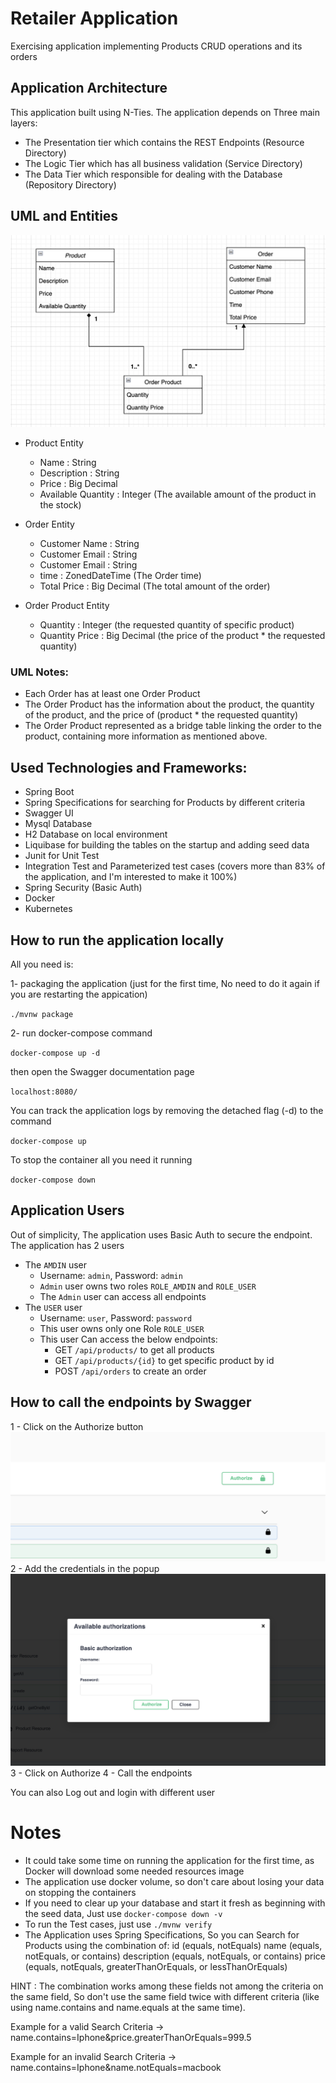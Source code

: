 # Retailer Application

Exercising application implementing Products CRUD operations and its orders

## Application Architecture

This application built using N-Ties. The application depends on Three main layers:

- The Presentation tier which contains the REST Endpoints (Resource Directory)
- The Logic Tier which has all business validation (Service Directory)
- The Data Tier which responsible for dealing with the Database (Repository Directory)

## UML and Entities

![](src/main/resources/static/readme/uml.png)

- Product Entity
    - Name : String
    - Description : String
    - Price : Big Decimal
    - Available Quantity : Integer (The available amount of the product in the stock)


- Order Entity
    - Customer Name : String
    - Customer Email : String
    - Customer Email : String
    - time : ZonedDateTime (The Order time)
    - Total Price : Big Decimal (The total amount of the order)


- Order Product Entity
    - Quantity : Integer (the requested quantity of specific product)
    - Quantity Price : Big Decimal (the price of the product * the requested quantity)

### UML Notes:

- Each Order has at least one Order Product
- The Order Product has the information about the product, the quantity of the product, and the price of (product * the
  requested quantity)
- The Order Product represented as a bridge table linking the order to the product, containing more information as
  mentioned above.

## Used Technologies and Frameworks:

- Spring Boot
- Spring Specifications for searching for Products by different criteria
- Swagger UI
- Mysql Database
- H2 Database on local environment
- Liquibase for building the tables on the startup and adding seed data
- Junit for Unit Test
- Integration Test and Parameterized test cases (covers more than 83% of the application, and I'm interested to make it
  100%)
- Spring Security (Basic Auth)
- Docker
- Kubernetes

## How to run the application locally

All you need is:

1- packaging the application (just for the first time, No need to do it again if you are restarting the appication)

`./mvnw package`

2- run docker-compose command

`docker-compose up -d`

then open the Swagger documentation page

`localhost:8080/`

You can track the application logs by removing the detached flag (-d) to the command

`docker-compose up`

To stop the container all you need it running

`docker-compose down`

## Application Users

Out of simplicity, The application uses Basic Auth to secure the endpoint.
The application has 2 users

- The `AMDIN` user
    - Username: `admin`, Password: `admin`
    - `Admin` user owns two roles `ROLE_AMDIN` and `ROLE_USER`
    - The `Admin` user can access all endpoints
- The `USER` user
    - Username: `user`, Password: `password`
    - This user owns only one Role `ROLE_USER`
    - This user Can access the below endpoints:
        - GET `/api/products/` to get all products
        - GET `/api/products/{id}` to get specific product by id
        - POST `/api/orders` to create an order

## How to call the endpoints by Swagger
1 - Click on the Authorize button ![](src/main/resources/static/readme/swagger-1.png)
2 - Add the credentials in the popup ![](src/main/resources/static/readme/swagger-2.png)
3 - Click on Authorize
4 - Call the endpoints

You can also Log out and login with different user

# Notes
- It could take some time on running the application for the first time, as Docker will download some needed resources
  image
- The application use docker volume, so don't care about losing your data on stopping the containers
- If you need to clear up your database and start it fresh as beginning with the seed data, Just
  use `docker-compose down -v`
- To run the Test cases, just use `./mvnw verify`
- The Application uses Spring Specifications, So you can Search for Products using the combination of:
  id (equals, notEquals)
  name (equals, notEquals, or contains)
  description (equals, notEquals, or contains)
  price (equals, notEquals, greaterThanOrEquals, or lessThanOrEquals)

HINT : The combination works among these fields not among the criteria on the same field, So don't use the same field
twice with different criteria (like using name.contains and name.equals at the same time).

Example for a valid Search Criteria -> name.contains=Iphone&price.greaterThanOrEquals=999.5

Example for an invalid Search Criteria -> name.contains=Iphone&name.notEquals=macbook
